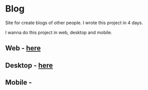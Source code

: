 # Blog

Site for create blogs of other people. I wrote this project in 4 days.

I wanna do this project in web, desktop and mobile.

## Web - [here](https://github.com/surpri6e/blog)

## Desktop - [here](https://github.com/surpri6e/blog-desktop)

## Mobile -

